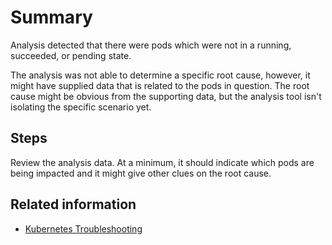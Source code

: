 # Summary
Analysis detected that there were pods which were not in a running, succeeded, or pending state.

The analysis was not able to determine a specific root cause, however, it might have supplied data that is related to the pods in question.
The root cause might be obvious from the supporting data, but the analysis tool isn't isolating the specific scenario yet.

## Steps
Review the analysis data. At a minimum, it should indicate which pods are being impacted and it might give other clues on the root cause.

## Related information
* [Kubernetes Troubleshooting](https://kubernetes.io/docs/tasks/debug-application-cluster/troubleshooting/)
